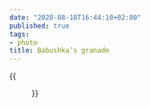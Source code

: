 ```yaml
---
date: "2020-08-18T16:44:10+02:00"
published: true
tags:
- photo
title: Babushka’s granade
---
```


{{<figure alt="Babushka’s granade" src="/images/2020-08-18-Babushka’s-granade.jpg" width="1280">}}
